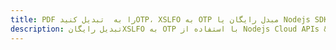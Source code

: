 ---title: PDF را به  تبدیل کنیدOTP، XSLFO به OTP مبدل رایگان یا Nodejs SDKdescription: تبدیل رایگانXSLFO به OTP با استفاده از Nodejs Cloud APIs & SDK همچنین اسناد PDF را در Cloud ایجاد، ویرایش و رندر کنید.---